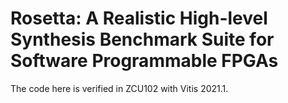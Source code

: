 # Rosetta: A Realistic High-level Synthesis Benchmark Suite for Software Programmable FPGAs

The code here is verified in ZCU102 with Vitis 2021.1.
